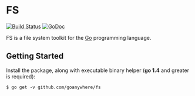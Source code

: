 FS
===
[![Build Status](https://travis-ci.org/goanywhere/fs.svg?branch=master)](https://travis-ci.org/goanywhere/fs) [![GoDoc](https://godoc.org/github.com/goanywhere/fs?status.svg)](http://godoc.org/github.com/goanywhere/fs)

FS is a file system toolkit for the [Go](http://golang.org) programming language.

## Getting Started

Install the package, along with executable binary helper (**go 1.4** and greater is required):

```shell
$ go get -v github.com/goanywhere/fs
```
